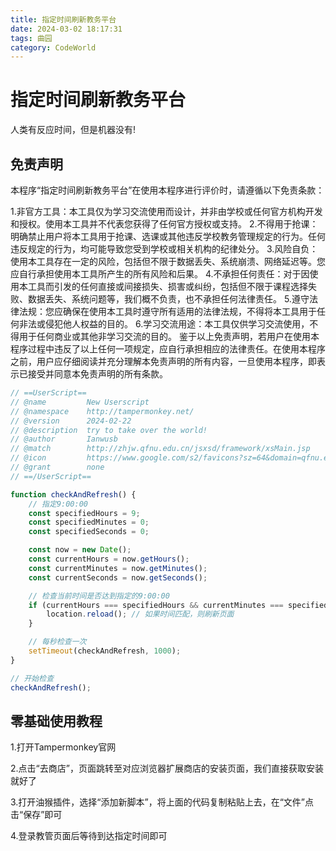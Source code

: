 ```yaml
---
title: 指定时间刷新教务平台
date: 2024-03-02 18:17:31
tags: 曲园
category: CodeWorld
---
```

# 指定时间刷新教务平台
人类有反应时间，但是机器没有!

## 免责声明
本程序“指定时间刷新教务平台”在使用本程序进行评价时，请遵循以下免责条款：

1.非官方工具：本工具仅为学习交流使用而设计，并非由学校或任何官方机构开发和授权。使用本工具并不代表您获得了任何官方授权或支持。
2.不得用于抢课：明确禁止用户将本工具用于抢课、选课或其他违反学校教务管理规定的行为。任何违反规定的行为，均可能导致您受到学校或相关机构的纪律处分。
3.风险自负：使用本工具存在一定的风险，包括但不限于数据丢失、系统崩溃、网络延迟等。您应自行承担使用本工具所产生的所有风险和后果。
4.不承担任何责任：对于因使用本工具而引发的任何直接或间接损失、损害或纠纷，包括但不限于课程选择失败、数据丢失、系统问题等，我们概不负责，也不承担任何法律责任。
5.遵守法律法规：您应确保在使用本工具时遵守所有适用的法律法规，不得将本工具用于任何非法或侵犯他人权益的目的。
6.学习交流用途：本工具仅供学习交流使用，不得用于任何商业或其他非学习交流的目的。
鉴于以上免责声明，若用户在使用本程序过程中违反了以上任何一项规定，应自行承担相应的法律责任。在使用本程序之前，用户应仔细阅读并充分理解本免责声明的所有内容，一旦使用本程序，即表示已接受并同意本免责声明的所有条款。
```javascript
// ==UserScript==
// @name         New Userscript
// @namespace    http://tampermonkey.net/
// @version      2024-02-22
// @description  try to take over the world!
// @author       Ianwusb
// @match        http://zhjw.qfnu.edu.cn/jsxsd/framework/xsMain.jsp
// @icon         https://www.google.com/s2/favicons?sz=64&domain=qfnu.edu.cn
// @grant        none
// ==/UserScript==

function checkAndRefresh() {
    // 指定9:00:00
    const specifiedHours = 9;
    const specifiedMinutes = 0;
    const specifiedSeconds = 0;

    const now = new Date();
    const currentHours = now.getHours();
    const currentMinutes = now.getMinutes();
    const currentSeconds = now.getSeconds();

    // 检查当前时间是否达到指定的9:00:00
    if (currentHours === specifiedHours && currentMinutes === specifiedMinutes && currentSeconds === specifiedSeconds) {
        location.reload(); // 如果时间匹配，则刷新页面
    }

    // 每秒检查一次
    setTimeout(checkAndRefresh, 1000);
}

// 开始检查
checkAndRefresh();
```

## 零基础使用教程
1.打开Tampermonkey官网

2.点击“去商店”，页面跳转至对应浏览器扩展商店的安装页面，我们直接获取安装就好了

3.打开油猴插件，选择“添加新脚本”，将上面的代码复制粘贴上去，在“文件”点击“保存”即可

4.登录教管页面后等待到达指定时间即可